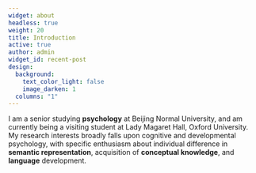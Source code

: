 ```yaml
---
widget: about
headless: true
weight: 20
title: Introduction
active: true
author: admin
widget_id: recent-post
design:
  background:
    text_color_light: false
    image_darken: 1
  columns: "1"
---
```

I am a senior studying **psychology** at Beijing Normal University, and am currently being a visiting student at Lady Magaret Hall, Oxford University. My research  interests broadly falls upon cognitive and developmental psychology, with specific enthusiasm about individual difference in **semantic representation**, acquisition of **conceptual knowledge**, and **language** development.
